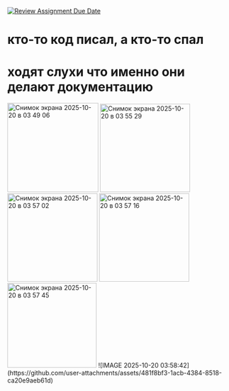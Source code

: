 [![Review Assignment Due Date](https://classroom.github.com/assets/deadline-readme-button-22041afd0340ce965d47ae6ef1cefeee28c7c493a6346c4f15d667ab976d596c.svg)](https://classroom.github.com/a/I6I1ViQv)
# кто-то код писал, а кто-то спал
# ходят слухи что именно они делают документацию
<img width="205" height="201" alt="Снимок экрана 2025-10-20 в 03 49 06" src="https://github.com/user-attachments/assets/4eefb02e-b242-4530-a5f4-7951484aa94a" />
<img width="203" height="199" alt="Снимок экрана 2025-10-20 в 03 55 29" src="https://github.com/user-attachments/assets/1245a9ec-adeb-4433-a946-a6459b1d09f0" />


<img width="203" height="199" alt="Снимок экрана 2025-10-20 в 03 57 02" src="https://github.com/user-attachments/assets/9f85c26d-491d-4a03-bf95-d98353cb3bd4" />
<img width="203" height="199" alt="Снимок экрана 2025-10-20 в 03 57 16" src="https://github.com/user-attachments/assets/7149c201-0dd6-4d7c-be98-a7678f91fc84" />

<img width="201" height="191" alt="Снимок экрана 2025-10-20 в 03 57 45" src="https://github.com/user-attachments/assets/7ca73840-0cb8-4316-82ac-2b3f34e58f4a" />
![IMAGE 2025-10-20 03:58:42](https://github.com/user-attachments/assets/481f8bf3-1acb-4384-8518-ca20e9aeb61d)
